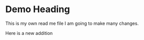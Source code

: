 # Demo Heading
This is my own read me file
I am going to make many changes.

Here is a new addition

